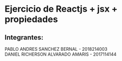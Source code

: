 # Ejercicio de Reactjs + jsx + propiedades

## Integrantes:
PABLO ANDRES SANCHEZ BERNAL - 2018214003\
DANIEL RICHERSON ALVARADO AMARIS - 2017114144

